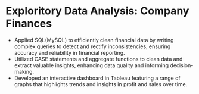 # Exploritory Data Analysis: Company Finances
- Applied SQL(MySQL) to efficiently clean financial data by writing complex queries to detect and rectify inconsistencies, ensuring accuracy and reliability in financial reporting.
- Utilized CASE statements and aggregate functions to clean data and extract valuable insights, enhancing data quality and informing decision-making.
-	Developed an interactive dashboard in Tableau featuring a range of graphs that highlights trends and insights in profit and sales over time.
